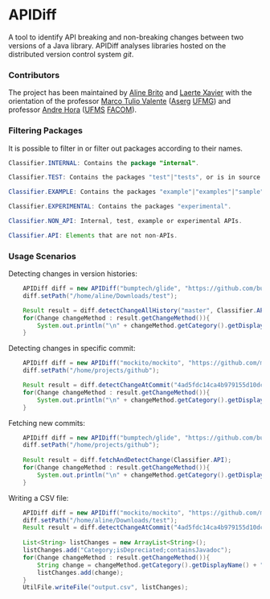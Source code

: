 # APIDiff

A tool to identify API breaking and non-breaking changes between two versions of a Java library. APIDiff analyses libraries hosted on the distributed version control system _git_.

### Contributors
The project has been maintained by [Aline Brito](https://github.com/alinebrito) and [Laerte Xavier](https://github.com/xavierlaerte) with the orientation of the professor [Marco Tulio Valente](https://github.com/mtov) ([Aserg](http://aserg.labsoft.dcc.ufmg.br/) [UFMG](https://www.ufmg.br/)) and professor [Andre Hora](https://github.com/andrehora) ([UFMS](https://www.ufms.br/) [FACOM](https://www.facom.ufms.br/)).

### Filtering Packages

It is possible to filter in or filter out packages according to their names. 

```java 
Classifier.INTERNAL: Contains the package "internal".

Classifier.TEST: Contains the packages "test"|"tests", or is in source file "src/test", or ends with "test.java"|"tests.java".

Classifier.EXAMPLE: Contains the packages "example"|"examples"|"sample"|"samples"|"demo"|"demos"

Classifier.EXPERIMENTAL: Contains the packages "experimental".

Classifier.NON_API: Internal, test, example or experimental APIs.

Classifier.API: Elements that are not non-APIs.
``` 

### Usage Scenarios

Detecting changes in version histories:

```java
    APIDiff diff = new APIDiff("bumptech/glide", "https://github.com/bumptech/glide.git");
    diff.setPath("/home/aline/Downloads/test");

    Result result = diff.detectChangeAllHistory("master", Classifier.API);
    for(Change changeMethod : result.getChangeMethod()){
        System.out.println("\n" + changeMethod.getCategory().getDisplayName() + " - " + changeMethod.getDescription());
    }
```
Detecting changes in specific commit:

```java
    APIDiff diff = new APIDiff("mockito/mockito", "https://github.com/mockito/mockito.git");
    diff.setPath("/home/projects/github");

    Result result = diff.detectChangeAtCommit("4ad5fdc14ca4b979155d10dcea0182c82380aefa", Classifier.API);
    for(Change changeMethod : result.getChangeMethod()){
        System.out.println("\n" + changeMethod.getCategory().getDisplayName() + " - " + changeMethod.getDescription());
    }
```
Fetching new commits:

```java
    APIDiff diff = new APIDiff("bumptech/glide", "https://github.com/bumptech/glide.git");
    diff.setPath("/home/projects/github");
    
    Result result = diff.fetchAndDetectChange(Classifier.API);
    for(Change changeMethod : result.getChangeMethod()){
        System.out.println("\n" + changeMethod.getCategory().getDisplayName() + " - " + changeMethod.getDescription());
    }
```

Writing a CSV file:

```java
    APIDiff diff = new APIDiff("mockito/mockito", "https://github.com/mockito/mockito.git");
    diff.setPath("/home/aline/Downloads/test");
    Result result = diff.detectChangeAtCommit("4ad5fdc14ca4b979155d10dcea0182c82380aefa", Classifier.API);
		
    List<String> listChanges = new ArrayList<String>();
    listChanges.add("Category;isDepreciated;containsJavadoc");
    for(Change changeMethod : result.getChangeMethod()){
        String change = changeMethod.getCategory().getDisplayName() + ";" + changeMethod.getDepreciated()  + ";" + changeMethod.getJavadoc() ;
        listChanges.add(change);
    }
    UtilFile.writeFile("output.csv", listChanges);
```
